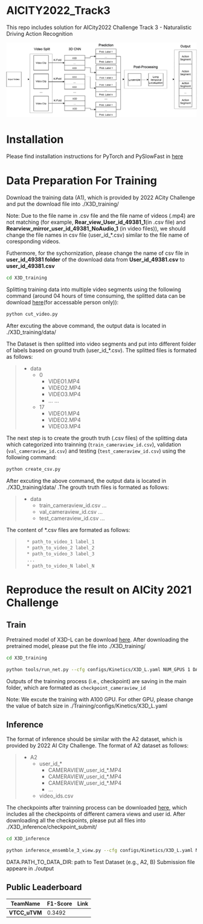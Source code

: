 # AICITY2022_Track3
This repo includes solution for AICity2022 Challenge Track 3 - Naturalistic Driving Action Recognition

![framework](GeneralPipline.png)
# Installation
Please find installation instructions for PyTorch and PySlowFast in [here](https://github.com/facebookresearch/SlowFast/blob/main/INSTALL.md)

# Data Preparation For Training
Download the training data (A1), which is provided by 2022 ACity Challenge and put the download file into ./X3D_training/

Note: Due to the file name in .csv file and the file name of videos (.mp4) are not matching (for example, **Rear_view_User_id_49381_1**(in .csv file) and  **Rearview_mirror_user_id_49381_NoAudio_1** (in video files)), we should change the file names in csv file (user_id_*.csv) similar to the file name of coresponding videos. 

Futhermore, for the sychornization, please change the name of csv file in **user_id_49381 folder** of the download data from  **User_id_49381.csv** to **user_id_49381.csv**

```bash
cd X3D_training
```
Splitting training data into multiple video segments using the following command (around 04 hours of time consuming, the splitted data can be download [here](https://github.com/VTCC-uTVM/data/tree/main/data)(for accessable person only)):
```bash
python cut_video.py
```
After excuting the above command, the output data is located in ./X3D_training/data/
 
The Dataset is then splitted into video segments and put into different folder of labels based on ground truth (user_id_*.csv). The splitted files is formated as follows:

>   * data
>     * 0
>       * VIDEO1.MP4
>       * VIDEO2.MP4
>       * VIDEO3.MP4
>       * ...
>       ...
>     * 17
>       * VIDEO1.MP4
>       * VIDEO2.MP4
>       * VIDEO3.MP4


The next step is to create the grouth truth (.csv files) of the splitting data which categorized into trainning (`train_cameraview_id.csv`), validation (`val_cameraview_id.csv`) and testing (`test_cameraview_id.csv`) using the following command:

```bash
python create_csv.py
```
After excuting the above command, the output data is located in ./X3D_training/data/ .The grouth truth files is formated as follows:

>   * data
>     * train_cameraview_id.csv
>       ...
>     * val_cameraview_id.csv
>       ...
>     * test_cameraview_id.csv
>       ...

The content of *.csv files are formated as follows:

>       * path_to_video_1 label_1
>       * path_to_video_2 label_2
>       * path_to_video_3 label_3
>       ...
>       * path_to_video_N label_N


# Reproduce the result on AICity 2021 Challenge
## Train
Pretrained model of X3D-L can be download [here](https://github.com/VTCC-uTVM/data/tree/main/pretrained_model). After downloading the pretrained model, please put the file into ./X3D_training/
```bash
cd X3D_training
```
```bash
python tools/run_net.py --cfg configs/Kinetics/X3D_L.yaml NUM_GPUS 1 DATA.PATH_TO_DATA_DIR data
```
Outputs of the trainning process (i.e., checkpoint) are saving in the main folder, which are formated as `checkpoint_cameraview_id`

Note: We excute the training with A100 GPU. For other GPU, please change the value of  batch size in ./Training/configs/Kinetics/X3D_L.yaml

## Inference
The format of inference should be similar with the A2 dataset, which is provided by 2022 AI City Challenge. The format of A2 dataset as follows:
>   * A2
>     * user_id_*
>       * CAMERAVIEW_user_id_*.MP4
>       * CAMERAVIEW_user_id_*.MP4
>       * CAMERAVIEW_user_id_*.MP4
>       * ...
>     * video_ids.csv

The checkpoints after trainning process can be downloaded [here](https://github.com/VTCC-uTVM/data/tree/main/checkpoint_submit), which includes all the checkpoints of different camera views and user id. After downloading all the checkpoints, please put all files into ./X3D_inference/checkpoint_submit/
```bash
cd X3D_inference
```
```bash
python inference_ensemble_3_view.py --cfg configs/Kinetics/X3D_L.yaml NUM_GPUS 1 TRAIN.ENABLE False DATA.PATH_TO_DATA_DIR A2
```
DATA.PATH_TO_DATA_DIR: path to Test Dataset (e.g., A2, B)
Submission file appeare in ./output

## Public Leaderboard
|TeamName|F1-Score|Link|
|--------|----|-------|
|**VTCC_uTVM**|0.3492|
